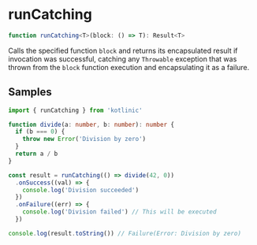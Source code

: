 # runCatching

```ts
function runCatching<T>(block: () => T): Result<T>
```

Calls the specified function `block` and returns its encapsulated result if invocation was successful, catching any
`Throwable` exception that was thrown from the `block` function execution and encapsulating it as a failure.

## Samples

```ts
import { runCatching } from 'kotlinic'

function divide(a: number, b: number): number {
  if (b === 0) {
    throw new Error('Division by zero')
  }
  return a / b
}

const result = runCatching(() => divide(42, 0))
  .onSuccess((val) => {
    console.log('Division succeeded')
  })
  .onFailure((err) => {
    console.log('Division failed') // This will be executed
  })

console.log(result.toString()) // Failure(Error: Division by zero)
```
